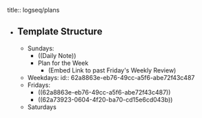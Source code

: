 title:: logseq/plans

- ## Template Structure
	- Sundays:
		- ((Daily Note))
		- Plan for the Week
			- (Embed Link to past Friday's Weekly Review)
	- Weekdays:
	  id:: 62a8863e-eb76-49cc-a5f6-abe72f43c487
	- Fridays:
		- ((62a8863e-eb76-49cc-a5f6-abe72f43c487))
		- ((62a73923-0604-4f20-ba70-cd15e6cd043b))
	- Saturdays